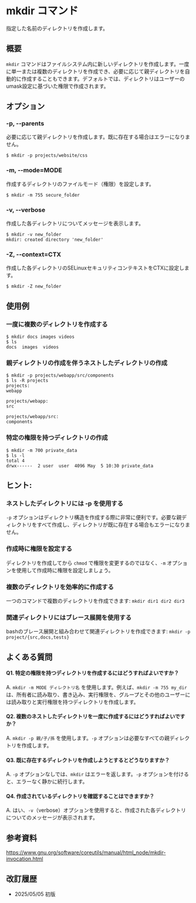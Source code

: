 # mkdir コマンド

指定した名前のディレクトリを作成します。

## 概要

`mkdir` コマンドはファイルシステム内に新しいディレクトリを作成します。一度に単一または複数のディレクトリを作成でき、必要に応じて親ディレクトリを自動的に作成することもできます。デフォルトでは、ディレクトリはユーザーのumask設定に基づいた権限で作成されます。

## オプション

### **-p, --parents**

必要に応じて親ディレクトリを作成します。既に存在する場合はエラーになりません。

```console
$ mkdir -p projects/website/css
```

### **-m, --mode=MODE**

作成するディレクトリのファイルモード（権限）を設定します。

```console
$ mkdir -m 755 secure_folder
```

### **-v, --verbose**

作成した各ディレクトリについてメッセージを表示します。

```console
$ mkdir -v new_folder
mkdir: created directory 'new_folder'
```

### **-Z, --context=CTX**

作成した各ディレクトリのSELinuxセキュリティコンテキストをCTXに設定します。

```console
$ mkdir -Z new_folder
```

## 使用例

### 一度に複数のディレクトリを作成する

```console
$ mkdir docs images videos
$ ls
docs  images  videos
```

### 親ディレクトリの作成を伴うネストしたディレクトリの作成

```console
$ mkdir -p projects/webapp/src/components
$ ls -R projects
projects:
webapp

projects/webapp:
src

projects/webapp/src:
components
```

### 特定の権限を持つディレクトリの作成

```console
$ mkdir -m 700 private_data
$ ls -l
total 4
drwx------  2 user  user  4096 May  5 10:30 private_data
```

## ヒント:

### ネストしたディレクトリには -p を使用する

`-p` オプションはディレクトリ構造を作成する際に非常に便利です。必要な親ディレクトリをすべて作成し、ディレクトリが既に存在する場合もエラーになりません。

### 作成時に権限を設定する

ディレクトリを作成してから `chmod` で権限を変更するのではなく、`-m` オプションを使用して作成時に権限を設定しましょう。

### 複数のディレクトリを効率的に作成する

一つのコマンドで複数のディレクトリを作成できます: `mkdir dir1 dir2 dir3`

### 関連ディレクトリにはブレース展開を使用する

bashのブレース展開と組み合わせて関連ディレクトリを作成できます: `mkdir -p project/{src,docs,tests}`

## よくある質問

#### Q1. 特定の権限を持つディレクトリを作成するにはどうすればよいですか？
A. `mkdir -m MODE ディレクトリ名` を使用します。例えば、`mkdir -m 755 my_dir` は、所有者に読み取り、書き込み、実行権限を、グループとその他のユーザーには読み取りと実行権限を持つディレクトリを作成します。

#### Q2. 複数のネストしたディレクトリを一度に作成するにはどうすればよいですか？
A. `mkdir -p 親/子/孫` を使用します。`-p` オプションは必要なすべての親ディレクトリを作成します。

#### Q3. 既に存在するディレクトリを作成しようとするとどうなりますか？
A. `-p` オプションなしでは、`mkdir` はエラーを返します。`-p` オプションを付けると、エラーなく静かに続行します。

#### Q4. 作成されているディレクトリを確認することはできますか？
A. はい、`-v`（verbose）オプションを使用すると、作成された各ディレクトリについてのメッセージが表示されます。

## 参考資料

https://www.gnu.org/software/coreutils/manual/html_node/mkdir-invocation.html

## 改訂履歴

- 2025/05/05 初版